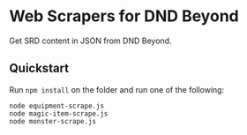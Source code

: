 # Web Scrapers for DND Beyond

Get SRD content in JSON from DND Beyond.

## Quickstart

Run `npm install` on the folder and run one of the following:

```
node equipment-scrape.js
node magic-item-scrape.js
node monster-scrape.js
```
